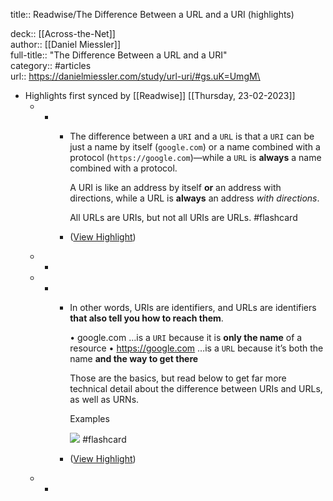 title:: Readwise/The Difference Between a URL and a URI (highlights)


deck:: [[Across-the-Net]]\
author:: [[Daniel Miessler]]\
full-title:: "The Difference Between a URL and a URI"\
category:: #articles\
url:: https://danielmiessler.com/study/url-uri/#gs.uK=UmgM\

- Highlights first synced by [[Readwise]] [[Thursday, 23-02-2023]]
	- -
		- The difference between a `URI` and a `URL` is that a `URI` can be just a name by itself (`google.com`) or a name combined with a protocol (`https://google.com`)—while a `URL` is **always** a name combined with a protocol.
		  
		  A URI is like an address by itself **or** an address with directions, while a URL is **always** an address *with directions*.
		  
		  All URLs are URIs, but not all URIs are URLs. #flashcard
		- ([View Highlight](https://read.readwise.io/read/01gszk1nzaetfbkab3skx7yc0q))
	- -
	- -
		- In other words, URIs are identifiers, and URLs are identifiers **that also tell you how to reach them**.
		  
		  •   google.com …is a `URI` because it is **only the name** of a resource
		  •   https://google.com …is a `URL` because it’s both the name **and the way to get there**
		  
		  Those are the basics, but read below to get far more technical detail about the difference between URIs and URLs, as well as URNs.
		  
		  Examples
		  
		  ![](https://danielmiessler.com/images/uri-url-urn-hierarchy-miessler-2022.png) #flashcard
		- ([View Highlight](https://read.readwise.io/read/01gszk33c6ybngq63mbrzn8es2))
	- -